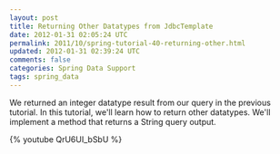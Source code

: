 ```yaml
---           
layout: post
title: Returning Other Datatypes from JdbcTemplate
date: 2012-01-31 02:05:24 UTC
permalink: 2011/10/spring-tutorial-40-returning-other.html
updated: 2012-01-31 02:39:24 UTC
comments: false
categories: Spring Data Support
tags: spring_data
---
```


We returned an integer datatype result from our query in the previous tutorial. In this tutorial, we'll learn how to return other datatypes. We'll implement a method that returns a String query output.

{% youtube QrU6UI_bSbU %}